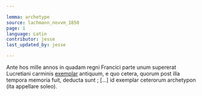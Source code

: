 ```yaml
---

lemma: archetype
source: lachmann_novvm_1850
page: 1
language: Latin
contributor: jesse
last_updated_by: jesse

---
```

Ante hos mille annos in quadam regni Francici parte unum supererat Lucretiani carminis [exemplar](exemplar.html) antiquum, e quo cetera, quorum post illa tempora memoria fuit, deducta sunt ; […] id exemplar ceterorum archetypon (ita appellare soleo).

